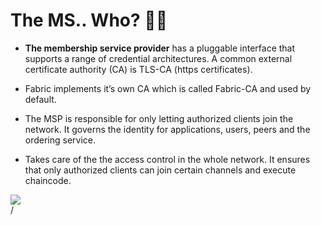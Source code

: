 # The MS.. Who? 🤔🙈

<div grid="~ cols-2 gap-2" m="t-2">
<div>

- **The membership service provider** has a pluggable  interface that supports a range of credential  architectures. A common external certificate  authority (CA) is TLS-CA (https certificates).

- Fabric implements it’s own CA which is called
Fabric-CA and used by default.

- The MSP is responsible for only letting authorized  clients join the network. It governs the identity for  applications, users, peers and the ordering service.

- Takes care of the the access control in the whole  network. It ensures that only authorized clients can  join certain channels and execute chaincode.


</div>
  <div>
    <img border="rounded" src="/msp.png">
  </div>
</div>
<div class="absolute right-5px bottom-5px">
<SlideCurrentNo /> / <SlidesTotal />
</div>
